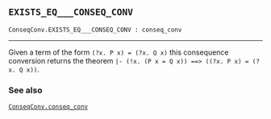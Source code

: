 ## `EXISTS_EQ___CONSEQ_CONV`

``` hol4
ConseqConv.EXISTS_EQ___CONSEQ_CONV : conseq_conv
```

------------------------------------------------------------------------

Given a term of the form `(?x. P x) = (?x. Q x)` this consequence
conversion returns the theorem
`|- (!x. (P x = Q x)) ==> ((?x. P x) = (?x. Q x))`.

### See also

[`ConseqConv.conseq_conv`](#ConseqConv.conseq_conv)
